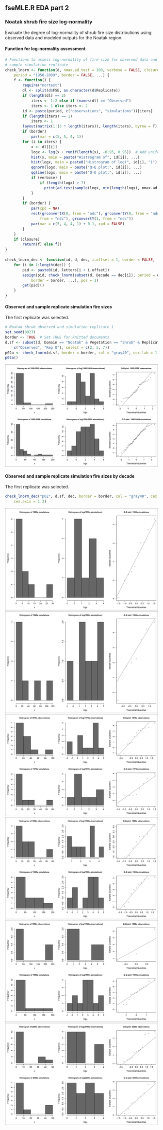 


##
##
## fseMLE.R EDA part 2
### Noatak shrub fire size log-normality

Evaluate the degree of log-normality of shrub fire size distributions using observed data and modeled outputs for the Noatak region.



#### Function for log-normality assessment


```r
# Functions to assess log-normality of fire size for observed data and a
# sample simulation replicate
check_lnorm <- function(d, nmax.ad.test = 100, verbose = FALSE, closure = TRUE, 
    period = "1950-2009", border = FALSE, ...) {
    f <- function() {
        require("nortest")
        dl <- split(d$FSE, as.character(d$Replicate))
        if (length(dl) == 2) 
            iters <- 1:2 else if (names(dl) == "Observed") 
            iters <- 1 else iters <- 2
        id <- paste(period, c("observations", "simulations"))[iters]
        if (length(iters) == 1) 
            iters <- 1
        layout(matrix(1:(3 * length(iters)), length(iters), byrow = T))
        if (border) 
            par(mar = c(5, 5, 4, 1))
        for (i in iters) {
            x <- dl[[i]]
            logx <- log(x + runif(length(x), -0.95, 0.95))  # Add uniform noise
            hist(x, main = paste("Histrogram of", id[i]), ...)
            hist(logx, main = paste0("Histrogram of log(", id[i], ")"), ...)
            qqnorm(logx, main = paste("Q-Q plot:", id[i]), ...)
            qqline(logx, main = paste("Q-Q plot:", id[i]), ...)
            if (verbose) {
                if (length(logx) > 7) 
                  print(ad.test(sample(logx, min(length(logx), nmax.ad.test)))) else print("Sample too small for Anderson-Darling normality test.")
            }
        }
        if (border) {
            par(xpd = NA)
            rect(grconvertX(0, from = "ndc"), grconvertY(0, from = "ndc"), grconvertX(1, 
                from = "ndc"), grconvertY(1, from = "ndc"))
            par(mar = c(5, 4, 4, 1) + 0.1, xpd = FALSE)
        }
    }
    if (closure) 
        return(f) else f()
}

check_lnorm_dec <- function(id, d, dec, i.offset = 1, border = FALSE, ...) {
    for (i in 1:length(dec)) {
        pid <- paste0(id, letters[i + i.offset])
        assign(pid, check_lnorm(subset(d, Decade == dec[i]), period = dec[i], 
            border = border, ...), pos = 1)
        get(pid)()
    }
}
```

#### Observed and sample replicate simulation fire sizes

The first replicate was selected.


```r
# Noatak shrub observed and simulation replicate 1
set.seed(8923)
border <- TRUE  # Set TRUE for knitted documents
d.sf <- subset(d, Domain == "Noatak" & Vegetation == "Shrub" & Replicate %in% 
    c("Observed", "Rep 0"), select = c(2, 5, 7))
p02a <- check_lnorm(d.sf, border = border, col = "gray40", cex.lab = 1.3, cex.axis = 1.3)
p02a()
```

![](fse_eda2_files/figure-html/lnorm_noa_shrub_all-1.png) 

#### Observed and sample replicate simulation fire sizes by decade

The first replicate was selected.


```r
check_lnorm_dec("p02", d.sf, dec, border = border, col = "gray40", cex.lab = 1.3, 
    cex.axis = 1.3)
```

![](fse_eda2_files/figure-html/lnorm_noa_shrub_decades-1.png) ![](fse_eda2_files/figure-html/lnorm_noa_shrub_decades-2.png) ![](fse_eda2_files/figure-html/lnorm_noa_shrub_decades-3.png) ![](fse_eda2_files/figure-html/lnorm_noa_shrub_decades-4.png) ![](fse_eda2_files/figure-html/lnorm_noa_shrub_decades-5.png) ![](fse_eda2_files/figure-html/lnorm_noa_shrub_decades-6.png) 
